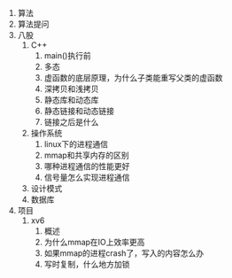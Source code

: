1. 算法
2. 算法提问
3. 八股
   1. C++
      1. main()执行前
      2. 多态
      3. 虚函数的底层原理，为什么子类能重写父类的虚函数
      4. 深拷贝和浅拷贝
      5. 静态库和动态库
      6. 静态链接和动态链接
      7. 链接之后是什么
   2. 操作系统
      1. linux下的进程通信
      2. mmap和共享内存的区别
      3. 哪种进程通信的性能更好
      4. 信号量怎么实现进程通信
   3. 设计模式
   4. 数据库
4. 项目
   1. xv6
      1. 概述
      2. 为什么mmap在IO上效率更高
      3. 如果mmap的进程crash了，写入的内容怎么办
      4. 写时复制，什么地方加锁